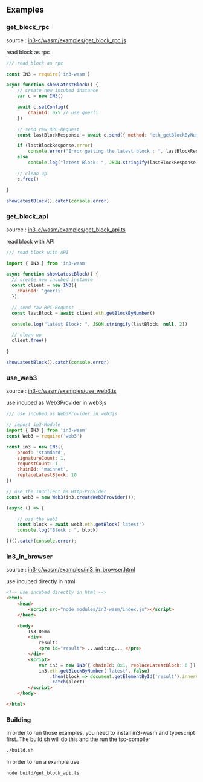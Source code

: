 ## Examples

### get_block_rpc

source : [in3-c/wasm/examples/get_block_rpc.js](https://github.com/slockit/in3-c/blob/master/wasm/examples/get_block_rpc.js)

read block as rpc


```js
/// read block as rpc

const IN3 = require('in3-wasm')

async function showLatestBlock() {
    // create new incubed instance
    var c = new IN3()

    await c.setConfig({
        chainId: 0x5 // use goerli
    })

    // send raw RPC-Request
    const lastBlockResponse = await c.send({ method: 'eth_getBlockByNumber', params: ['latest', false] })

    if (lastBlockResponse.error)
        console.error("Error getting the latest block : ", lastBlockResponse.error)
    else
        console.log("latest Block: ", JSON.stringify(lastBlockResponse.result, null, 2))

    // clean up
    c.free()

}

showLatestBlock().catch(console.error)
```

### get_block_api

source : [in3-c/wasm/examples/get_block_api.ts](https://github.com/slockit/in3-c/blob/master/wasm/examples/get_block_api.ts)

read block with API


```js
/// read block with API

import { IN3 } from 'in3-wasm'

async function showLatestBlock() {
  // create new incubed instance
  const client = new IN3({
    chainId: 'goerli'
  })

  // send raw RPC-Request
  const lastBlock = await client.eth.getBlockByNumber()

  console.log("latest Block: ", JSON.stringify(lastBlock, null, 2))

  // clean up
  client.free()

}

showLatestBlock().catch(console.error)
```

### use_web3

source : [in3-c/wasm/examples/use_web3.ts](https://github.com/slockit/in3-c/blob/master/wasm/examples/use_web3.ts)

use incubed as Web3Provider in web3js 


```js
/// use incubed as Web3Provider in web3js 

// import in3-Module
import { IN3 } from 'in3-wasm'
const Web3 = require('web3')

const in3 = new IN3({
    proof: 'standard',
    signatureCount: 1,
    requestCount: 1,
    chainId: 'mainnet',
    replaceLatestBlock: 10
})

// use the In3Client as Http-Provider
const web3 = new Web3(in3.createWeb3Provider());

(async () => {

    // use the web3
    const block = await web3.eth.getBlock('latest')
    console.log("Block : ", block)

})().catch(console.error);
```

### in3_in_browser

source : [in3-c/wasm/examples/in3_in_browser.html](https://github.com/slockit/in3-c/blob/master/wasm/examples/in3_in_browser.html)

use incubed directly in html 


```html
<!-- use incubed directly in html -->
<html>
    <head>
        <script src="node_modules/in3-wasm/index.js"></script>
    </head>

    <body>
        IN3-Demo
        <div>
            result:
            <pre id="result"> ...waiting... </pre>
        </div>
        <script>
            var in3 = new IN3({ chainId: 0x1, replaceLatestBlock: 6 });
            in3.eth.getBlockByNumber('latest', false)
                .then(block => document.getElementById('result').innerHTML = JSON.stringify(block, null, 2))
                .catch(alert)
        </script>
    </body>

</html>
```


### Building 

In order to run those examples, you need to install in3-wasm and typescript first.
The build.sh will do this and the run the tsc-compiler

```sh
./build.sh
```

In order to run a example use

```
node build/get_block_api.ts
```

